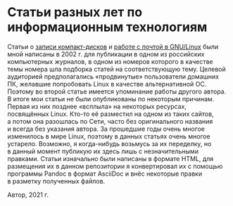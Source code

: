 # Статьи разных лет по информационным технологиям

Статьи о [записи компакт-дисков](cdr.adoc)
и [работе с почтой в GNU/Linux](mail.adoc) были мной написаны в 2002 г.
для публикации в одном из российских компьютерных журналов, в одном из
номеров которого в качестве темы номера шла подборка статей на
соответствующую тему. Целевой аудиторией предполагались «продвинутые»
пользователи домашних ПК, желавшие попробовать Linux в качестве
альтернативной ОС. Поэтому во второй статье имеется упоминание работы
другого автора. В итоге мои статьи не были опубликованы по некоторым
причинам. Первая из них позднее «всплыла» на некоторых ресурсах,
посвящённых Linux. Кто-то её разместил на одном из таких сайтов, а потом
она разошлась по Сети, часто без оригинального названия и всегда без
указания автора. За прошедшие годы очень многое изменилось в мире Linux,
поэтому в данных статьях очень многое устарело. Возможно, я когда-нибудь
возьмусь за их переделку, но в данный момент публикую их здесь лишь
с незначительными правками. Статьи изначально были написаны в формате
HTML, для размещения их в данном репозитории я конвертировал их
с помощью программы Pandoc в формат AsciiDoc и внёс некоторые правки
в разметку полученных файлов.

Автор, 2021 г.
